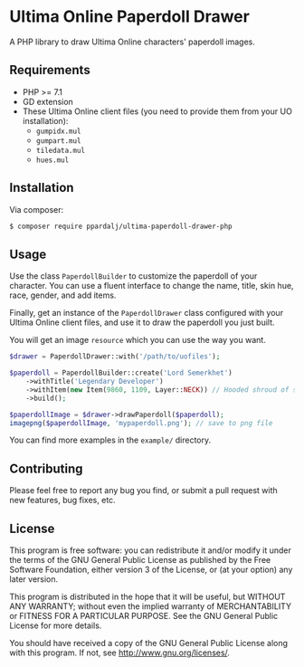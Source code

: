 # Ultima Online Paperdoll Drawer

A PHP library to draw Ultima Online characters' paperdoll images.

## Requirements

* PHP >= 7.1
* GD extension
* These Ultima Online client files (you need to provide them from your UO installation):
   * `gumpidx.mul`
   * `gumpart.mul`
   * `tiledata.mul`
   * `hues.mul`

## Installation

Via composer:

```sh
$ composer require ppardalj/ultima-paperdoll-drawer-php
```

## Usage

Use the class `PaperdollBuilder` to customize the paperdoll of your character. You can use a fluent interface to change the name, title, skin hue, race, gender, and add items.

Finally, get an instance of the `PaperdollDrawer` class configured with your Ultima Online client files, and use it to draw the paperdoll you just built.

You will get an image `resource` which you can use the way you want.

```php
$drawer = PaperdollDrawer::with('/path/to/uofiles');

$paperdoll = PaperdollBuilder::create('Lord Semerkhet')
    ->withTitle('Legendary Developer')
    ->withItem(new Item(9860, 1109, Layer::NECK)) // Hooded shroud of shadows
    ->build();

$paperdollImage = $drawer->drawPaperdoll($paperdoll);
imagepng($paperdollImage, 'mypaperdoll.png'); // save to png file
```

You can find more examples in the `example/` directory.

## Contributing

Please feel free to report any bug you find, or submit a pull request with new features, bug fixes, etc.

## License

This program is free software: you can redistribute it and/or modify it under the terms of the GNU General Public License as published by the Free Software Foundation, either version 3 of the License, or (at your option) any later version.

This program is distributed in the hope that it will be useful, but WITHOUT ANY WARRANTY; without even the implied warranty of MERCHANTABILITY or FITNESS FOR A PARTICULAR PURPOSE. See the GNU General Public License for more details.

You should have received a copy of the GNU General Public License along with this program. If not, see <http://www.gnu.org/licenses/>.
